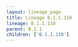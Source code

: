 ```yaml
---
layout: lineage_page
title: Lineage B.1.1.110
lineage: B.1.1.110
parent: B.1.1
children: ['B.1.1.110']
---
```

